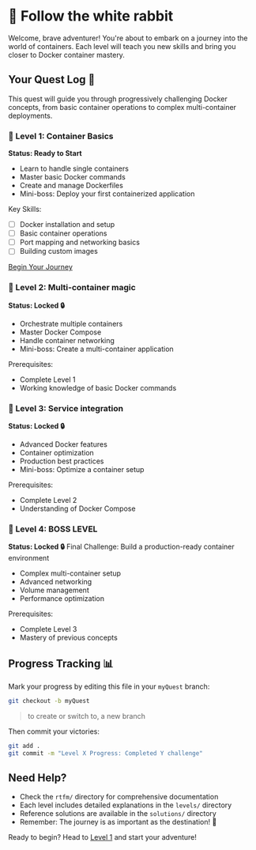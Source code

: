 # 🐇 Follow the white rabbit 

Welcome, brave adventurer! 
You're about to embark on a journey into the world of containers. Each level will teach you new skills and bring you closer to Docker container mastery.

## Your Quest Log 📜

This quest will guide you through progressively challenging Docker concepts, from basic container operations to complex multi-container deployments.

### 🎯 Level 1: Container Basics
**Status: Ready to Start**
- Learn to handle single containers
- Master basic Docker commands
- Create and manage Dockerfiles
- Mini-boss: Deploy your first containerized application

Key Skills:
- [ ] Docker installation and setup
- [ ] Basic container operations
- [ ] Port mapping and networking basics
- [ ] Building custom images

[Begin Your Journey](levels/level1-basics.md)

### 🎯 Level 2: Multi-container magic
**Status: Locked 🔒**
- Orchestrate multiple containers
- Master Docker Compose
- Handle container networking
- Mini-boss: Create a multi-container application

Prerequisites:
- Complete Level 1
- Working knowledge of basic Docker commands

### 🎯 Level 3: Service integration
**Status: Locked 🔒**
- Advanced Docker features
- Container optimization
- Production best practices
- Mini-boss: Optimize a container setup

Prerequisites:
- Complete Level 2
- Understanding of Docker Compose

### 🎯 Level 4: BOSS LEVEL
**Status: Locked 🔒**
Final Challenge: Build a production-ready container environment
- Complex multi-container setup
- Advanced networking
- Volume management
- Performance optimization

Prerequisites:
- Complete Level 3
- Mastery of previous concepts

## Progress Tracking 📊

Mark your progress by editing this file in your `myQuest` branch:

```bash
git checkout -b myQuest
```

> to create or switch to, a new branch

Then commit your victories:

```bash
git add .
git commit -m "Level X Progress: Completed Y challenge"
```

## Need Help?

- Check the `rtfm/` directory for comprehensive documentation
- Each level includes detailed explanations in the `levels/` directory
- Reference solutions are available in the `solutions/` directory
- Remember: The journey is as important as the destination! 🌟

Ready to begin? Head to [Level 1](levels/level1-basics.md) and start your adventure!
